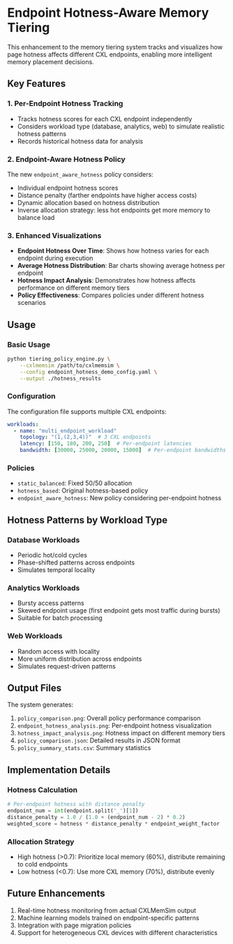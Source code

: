 # Endpoint Hotness-Aware Memory Tiering

This enhancement to the memory tiering system tracks and visualizes how page hotness affects different CXL endpoints, enabling more intelligent memory placement decisions.

## Key Features

### 1. Per-Endpoint Hotness Tracking
- Tracks hotness scores for each CXL endpoint independently
- Considers workload type (database, analytics, web) to simulate realistic hotness patterns
- Records historical hotness data for analysis

### 2. Endpoint-Aware Hotness Policy
The new `endpoint_aware_hotness` policy considers:
- Individual endpoint hotness scores
- Distance penalty (farther endpoints have higher access costs)
- Dynamic allocation based on hotness distribution
- Inverse allocation strategy: less hot endpoints get more memory to balance load

### 3. Enhanced Visualizations
- **Endpoint Hotness Over Time**: Shows how hotness varies for each endpoint during execution
- **Average Hotness Distribution**: Bar charts showing average hotness per endpoint
- **Hotness Impact Analysis**: Demonstrates how hotness affects performance on different memory tiers
- **Policy Effectiveness**: Compares policies under different hotness scenarios

## Usage

### Basic Usage
```bash
python tiering_policy_engine.py \
    --cxlmemsim /path/to/cxlmemsim \
    --config endpoint_hotness_demo_config.yaml \
    --output ./hotness_results
```

### Configuration
The configuration file supports multiple CXL endpoints:
```yaml
workloads:
  - name: "multi_endpoint_workload"
    topology: "(1,(2,3,4))"  # 3 CXL endpoints
    latency: [150, 180, 200, 250]  # Per-endpoint latencies
    bandwidth: [30000, 25000, 20000, 15000]  # Per-endpoint bandwidths
```

### Policies
- `static_balanced`: Fixed 50/50 allocation
- `hotness_based`: Original hotness-based policy
- `endpoint_aware_hotness`: New policy considering per-endpoint hotness

## Hotness Patterns by Workload Type

### Database Workloads
- Periodic hot/cold cycles
- Phase-shifted patterns across endpoints
- Simulates temporal locality

### Analytics Workloads
- Bursty access patterns
- Skewed endpoint usage (first endpoint gets most traffic during bursts)
- Suitable for batch processing

### Web Workloads
- Random access with locality
- More uniform distribution across endpoints
- Simulates request-driven patterns

## Output Files

The system generates:
1. `policy_comparison.png`: Overall policy performance comparison
2. `endpoint_hotness_analysis.png`: Per-endpoint hotness visualization
3. `hotness_impact_analysis.png`: Hotness impact on different memory tiers
4. `policy_comparison.json`: Detailed results in JSON format
5. `policy_summary_stats.csv`: Summary statistics

## Implementation Details

### Hotness Calculation
```python
# Per-endpoint hotness with distance penalty
endpoint_num = int(endpoint.split('_')[1])
distance_penalty = 1.0 / (1.0 + (endpoint_num - 2) * 0.2)
weighted_score = hotness * distance_penalty * endpoint_weight_factor
```

### Allocation Strategy
- High hotness (>0.7): Prioritize local memory (60%), distribute remaining to cold endpoints
- Low hotness (<0.7): Use more CXL memory (70%), distribute evenly

## Future Enhancements
1. Real-time hotness monitoring from actual CXLMemSim output
2. Machine learning models trained on endpoint-specific patterns
3. Integration with page migration policies
4. Support for heterogeneous CXL devices with different characteristics